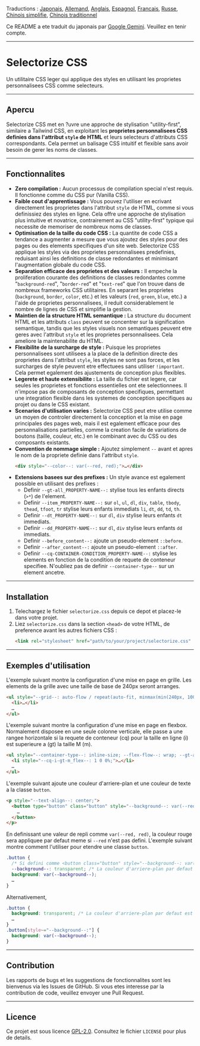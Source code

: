 Traductions : [Japonais](README.md), [Allemand](README.de.md), [Anglais](README.en.md), [Espagnol](README.es.md), [Francais](README.fr.md), [Russe](README.ru.md), [Chinois simplifie](README.zh-CN.md), [Chinois traditionnel](README.zh-TW.md)

Ce README a ete traduit du japonais par [Google Gemini](https://gemini.google.com). Veuillez en tenir compte.

-----

# Selectorize CSS

Un utilitaire CSS leger qui applique des styles en utilisant les proprietes personnalisees CSS comme selecteurs.

-----

## Apercu

Selectorize CSS met en ?uvre une approche de stylisation "utility-first", similaire a Tailwind CSS, en exploitant les **proprietes personnalisees CSS definies dans l'attribut `style` de HTML** et leurs selecteurs d'attributs CSS correspondants. Cela permet un balisage CSS intuitif et flexible sans avoir besoin de gerer les noms de classes.

-----

## Fonctionnalites

  * **Zero compilation :**
    Aucun processus de compilation special n'est requis. Il fonctionne comme du CSS pur (Vanilla CSS).
  * **Faible cout d'apprentissage :**
    Vous pouvez l'utiliser en ecrivant directement les proprietes dans l'attribut `style` de HTML, comme si vous definissiez des styles en ligne. Cela offre une approche de stylisation plus intuitive et novatrice, contrairement au CSS "utility-first" typique qui necessite de memoriser de nombreux noms de classes.
  * **Optimisation de la taille du code CSS :**
    La quantite de code CSS a tendance a augmenter a mesure que vous ajoutez des styles pour des pages ou des elements specifiques d'un site web. Selectorize CSS applique les styles via des proprietes personnalisees predefinies, reduisant ainsi les definitions de classe redondantes et minimisant l'augmentation globale du code CSS.
  * **Separation efficace des proprietes et des valeurs :**
    Il empeche la proliferation courante des definitions de classes redondantes comme "`background-red`", "`border-red`" et "`text-red`" que l'on trouve dans de nombreux frameworks CSS utilitaires. En separant les proprietes (`background`, `border`, `color`, etc.) et les valeurs (`red`, `green`, `blue`, etc.) a l'aide de proprietes personnalisees, il reduit considerablement le nombre de lignes de CSS et simplifie la gestion.
  * **Maintien de la structure HTML semantique :**
    La structure du document HTML et les attributs `class` peuvent se concentrer sur la signification semantique, tandis que les styles visuels non semantiques peuvent etre geres avec l'attribut `style` et les proprietes personnalisees. Cela ameliore la maintenabilite du HTML.
  * **Flexibilite de la surcharge de style :**
    Puisque les proprietes personnalisees sont utilisees a la place de la definition directe des proprietes dans l'attribut `style`, les styles ne sont pas forces, et les surcharges de style peuvent etre effectuees sans utiliser `!important`. Cela permet egalement des ajustements de conception plus flexibles.
  * **Legerete et haute extensibilite :**
    La taille du fichier est legere, car seules les proprietes et fonctions essentielles ont ete selectionnees. Il n'impose pas de composants de conception specifiques, permettant une integration flexible dans les systemes de conception specifiques au projet ou dans le CSS existant.
  * **Scenarios d'utilisation varies :**
    Selectorize CSS peut etre utilise comme un moyen de controler directement la conception et la mise en page principales des pages web, mais il est egalement efficace pour des personnalisations partielles, comme la creation facile de variations de boutons (taille, couleur, etc.) en le combinant avec du CSS ou des composants existants.
  * **Convention de nommage simple :**
    Ajoutez simplement `--` avant et apres le nom de la propriete definie dans l'attribut `style`.
    ```html
    <div style="--color--: var(--red, red);">…</div>
    ```
  * **Extensions basees sur des prefixes :**
    Un style avance est egalement possible en utilisant des prefixes :
      * Definir `--gt-all_PROPERTY-NAME--:` stylise tous les enfants directs (`>*`) de l'element.
      * Definir `--item_PROPERTY-NAME--:` sur `ol`, `ul`, `dl`, `div`, `table`, `tbody`, `thead`, `tfoot`, `tr` stylise leurs enfants immediats `li`, `dt`, `dd`, `td`, `th`.
      * Definir `--dt_PROPERTY-NAME--:` sur `dl`, `div` stylise leurs enfants `dt` immediats.
      * Definir `--dd_PROPERTY-NAME--:` sur `dl`, `div` stylise leurs enfants `dd` immediats.
      * Definir `--before_content--:` ajoute un pseudo-element `::before`.
      * Definir `--after_content--:` ajoute un pseudo-element `::after`.
      * Definir `--cq-CONTAINER-CONDITION_PROPERTY-NAME--:` stylise les elements en fonction de la condition de requete de conteneur specifiee. N'oubliez pas de definir `--container-type--` sur un element ancetre.

-----

## Installation

1.  Telechargez le fichier `selectorize.css` depuis ce depot et placez-le dans votre projet.
2.  Liez `selectorize.css` dans la section `<head>` de votre HTML, de preference avant les autres fichiers CSS :
    ```html
    <link rel="stylesheet" href="path/to/your/project/selectorize.css" />
    ```

-----

## Exemples d'utilisation

L'exemple suivant montre la configuration d'une mise en page en grille. Les elements de la grille avec une taille de base de 240px seront arranges.

```html
<ul style="--grid--: auto-flow / repeat(auto-fit, minmax(min(240px, 100%), 1fr)); --gap--: var(--space_medium, 1rem); --background--: var(--palest-gray, #e0e0e0); --item_padding--: var(--space_large, 2rem);">
  <li>…</li>
  …
</ul>
```

L'exemple suivant montre la configuration d'une mise en page en flexbox. Normalement disposee en une seule colonne verticale, elle passe a une rangee horizontale si la requete de conteneur (cq) pour la taille en ligne (i) est superieure a (gt) la taille M (m).

```html
<ul style="--container-type--: inline-size; --flex-flow--: wrap; --gt-all_flex--: 100%; --gap--: var(--space_medium, 1rem); --background--: var(--palest-gray, #e0e0e0); --item_padding--: var(--space_large, 2rem);">
  <li style="--cq-i-gt-m_flex--: 1 0 0%;">…</li>
  …
</ul>
```

L'exemple suivant ajoute une couleur d'arriere-plan et une couleur de texte a la classe `button`.

```html
<p style="--text-align--: center;">
  <button type="button" class="button" style="--background--: var(--red, red); --color--: var(--white, white);">
    …
  </button>
</p>
```

En definissant une valeur de repli comme `var(--red, red)`, la couleur rouge sera appliquee par defaut meme si `--red` n'est pas defini.
L'exemple suivant montre comment l'utiliser pour etendre une classe `button`.

```css
.button {
  /* Si defini comme <button class="button" style="--background--: var(--red, red);">…</button>, le --background-- suivant sera ecrase. */
  --background--: transparent; /* La couleur d'arriere-plan par defaut est transparente */
  background: var(--background--);
  …
}
```

Alternativement,

```css
.button {
  background: transparent; /* La couleur d'arriere-plan par defaut est transparente */
  …
}
.button[style~="--background--:"] {
  background: var(--background--);
}
```

-----

## Contribution

Les rapports de bugs et les suggestions de fonctionnalites sont les bienvenus via les Issues de GitHub.
Si vous etes interesse par la contribution de code, veuillez envoyer une Pull Request.

-----

## Licence

Ce projet est sous licence [GPL-2.0](https://www.gnu.org/licenses/gpl-2.0.html).
Consultez le fichier `LICENSE` pour plus de details.
